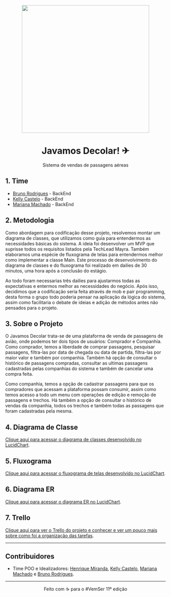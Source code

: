 <p align="center">
    <img src="https://i.imgur.com/Onf70eD.png" width="400">
</p>

<h1 align="center">Javamos Decolar! ✈</h1>
<p align="center">Sistema de vendas de passagens aéreas</p>

## 1. Time 

- [Bruno Rodrigues](https://github.com/brunorodriguesdias) - BackEnd
- [Kelly Castelo](https://github.com/zam0k) - BackEnd
- [Mariana Machado](https://github.com/marimaccos) - BackEnd

## 2. Metodologia

Como abordagem para codificação desse projeto, resolvemos montar um diagrama de classes, 
que utilizamos como guia para entendermos as necessidades básicas do sistema. A ideia foi
desenvolver um MVP que suprisse todos os requisitos listados pela TechLead Mayra. Também elaboramos uma espécie 
de fluxograma de telas para entendermos melhor como implementar
a classe Main. Este processo de desenvolvimento do diagrama de classes e do fluxograma foi
realizado em dailies de 30 minutos, uma hora após a conclusão do estágio.

Ao todo foram necessarias três dailies para ajustarmos todas as expectativas e entermos melhor
as necessidades do negócio. Após isso, decidimos que a codificação seria feita através de mob e pair programming,
desta forma o grupo todo poderia pensar na aplicação da lógica do sistema, assim como facilitaria o debate de ideias e adição de
métodos antes não pensados para o projeto.

## 3. Sobre o Projeto

O Javamos Decolar trata-se de uma plataforma de venda de passagens de avião, onde podemos ter dois tipos de usuários: Comprador
e Companhia. Como comprador, temos a liberdade de comprar passagens, pesquisar passagens, filtra-las por data de chegada ou data
de partida, filtra-las por maior valor e também por companhia. Também há opção de consultar o histórico de passagens compradas,
consultar as ultimas passagens cadastradas pelas companhias do sistema e também de cancelar uma compra feita.

Como companhia, temos a opção de cadastrar passagens para que os compradores que acessam a plataforma possam consumir, assim como 
temos acesso a todo um menu com operações de edição e remoção de passagens e trechos. Há também a opção de consultar o histórico de
vendas da companhia, todos os trechos e também todas as passagens que foram cadastradas pela mesma.

## 4. Diagrama de Classe

<a href="https://lucid.app/lucidchart/1285a8ee-1100-4262-87d2-cc9b84bccaa6/edit?viewport_loc=-1745%2C-3413%2C2462%2C1454%2C0_0&invitationId=inv_b02c3c8a-8822-45b1-8d36-091e9d42d020">Clique aqui para acessar o diagrama de classes desenvolvido no LucidChart</a>.

## 5. Fluxograma

<a href="https://lucid.app/lucidchart/4c69e8e0-7622-456d-af34-4524033bb477/edit?viewport_loc=-1489%2C-1252%2C3189%2C1755%2C0_0&invitationId=inv_df65617b-c3b2-4b66-804a-ef7de31656b8">Clique aqui para acessar o fluxograma de telas desenvolvido no LucidChart</a>.

## 6. Diagrama ER

<a href="https://lucid.app/lucidchart/2e81f5bd-cd54-4b25-8416-47a994d87fcc/edit?viewport_loc=52%2C-75%2C2318%2C1276%2C0_0&invitationId=inv_a6736357-686c-486b-8e63-1957c80c061b">Clique aqui para acessar o diagrama ER no LucidChart</a>.

## 7. Trello

<a href="https://trello.com/b/AxMinlcn/tf-oracle-oop">Clique aqui para ver o Trello do projeto e conhecer e ver um pouco mais sobre como foi a organização das tarefas</a>.


<hr>

## Contribuidores
* Time POO e Idealizadores: [Henrique Miranda](https://github.com/miranda-henrique), [Kelly Castelo](https://github.com/zam0k), [Mariana Machado](https://github.com/marimaccos) e [Bruno Rodrigues](https://github.com/brunorodriguesdias).

<hr>

<p align="center">Feito com ☕ para o #VemSer 11º edição</p>
